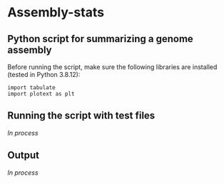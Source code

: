 # Assembly-stats
## Python script for summarizing a genome assembly

Before running the script, make sure the following libraries are installed (tested in Python 3.8.12):

```
import tabulate
import plotext as plt
```
## Running the script with test files

*In process*

## Output

*In process*
